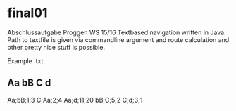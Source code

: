 # final01
Abschlussaufgabe Proggen WS 15/16
Textbased navigation written in Java.
Path to textfile is given via commandline argument and route calculation and other pretty nice stuff is possible.

Example .txt:

Aa
bB
C
d
--
Aa;bB;1;3
C;Aa;2;4
Aa;d;11;20
bB;C;5;2
C;d;3;1
